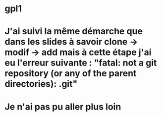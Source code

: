 # gpl1
# J'ai suivi la même démarche que dans les slides à savoir clone -> modif -> add mais à cette étape j'ai eu l'erreur suivante : "fatal: not a git repository (or any of the parent directories): .git"
# Je n'ai pas pu aller plus loin
